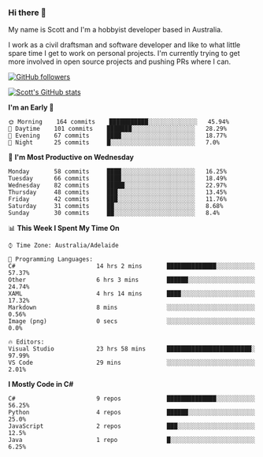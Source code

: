 ### Hi there 👋

My name is Scott and I'm a hobbyist developer based in Australia.

I work as a civil draftsman and software developer and like to what little spare time I get to work on personal projects. I'm currently trying to get more involved in open source projects and pushing PRs where I can. 

[![GitHub followers](https://img.shields.io/github/followers/puppetsw?label=Follow&style=social)](https://github.com/puppetsw?tab=followers)

[![Scott's GitHub stats](https://github-readme-stats.vercel.app/api?username=puppetsw&show_icons=true&theme=dark)](https://github.com/anuraghazra/github-readme-stats)

<!--START_SECTION:waka-->
**I'm an Early 🐤** 

```text
🌞 Morning    164 commits    ███████████░░░░░░░░░░░░░░   45.94% 
🌆 Daytime    101 commits    ███████░░░░░░░░░░░░░░░░░░   28.29% 
🌃 Evening    67 commits     ████░░░░░░░░░░░░░░░░░░░░░   18.77% 
🌙 Night      25 commits     █░░░░░░░░░░░░░░░░░░░░░░░░   7.0%

```
📅 **I'm Most Productive on Wednesday** 

```text
Monday       58 commits     ████░░░░░░░░░░░░░░░░░░░░░   16.25% 
Tuesday      66 commits     ████░░░░░░░░░░░░░░░░░░░░░   18.49% 
Wednesday    82 commits     █████░░░░░░░░░░░░░░░░░░░░   22.97% 
Thursday     48 commits     ███░░░░░░░░░░░░░░░░░░░░░░   13.45% 
Friday       42 commits     ███░░░░░░░░░░░░░░░░░░░░░░   11.76% 
Saturday     31 commits     ██░░░░░░░░░░░░░░░░░░░░░░░   8.68% 
Sunday       30 commits     ██░░░░░░░░░░░░░░░░░░░░░░░   8.4%

```


📊 **This Week I Spent My Time On** 

```text
⌚︎ Time Zone: Australia/Adelaide

💬 Programming Languages: 
C#                       14 hrs 2 mins       ██████████████░░░░░░░░░░░   57.37% 
Other                    6 hrs 3 mins        ██████░░░░░░░░░░░░░░░░░░░   24.74% 
XAML                     4 hrs 14 mins       ████░░░░░░░░░░░░░░░░░░░░░   17.32% 
Markdown                 8 mins              ░░░░░░░░░░░░░░░░░░░░░░░░░   0.56% 
Image (png)              0 secs              ░░░░░░░░░░░░░░░░░░░░░░░░░   0.0%

🔥 Editors: 
Visual Studio            23 hrs 58 mins      ████████████████████████░   97.99% 
VS Code                  29 mins             ░░░░░░░░░░░░░░░░░░░░░░░░░   2.01%

```

**I Mostly Code in C#** 

```text
C#                       9 repos             ██████████████░░░░░░░░░░░   56.25% 
Python                   4 repos             ██████░░░░░░░░░░░░░░░░░░░   25.0% 
JavaScript               2 repos             ███░░░░░░░░░░░░░░░░░░░░░░   12.5% 
Java                     1 repo              █░░░░░░░░░░░░░░░░░░░░░░░░   6.25%

```



<!--END_SECTION:waka-->

<!--
**puppetsw/puppetsw** is a ✨ _special_ ✨ repository because its `README.md` (this file) appears on your GitHub profile.

Here are some ideas to get you started:

- 🔭 I’m currently working on ...
- 🌱 I’m currently learning ...
- 👯 I’m looking to collaborate on ...
- 🤔 I’m looking for help with ...
- 💬 Ask me about ...
- 📫 How to reach me: ...
- 😄 Pronouns: ...
- ⚡ Fun fact: ...
-->
